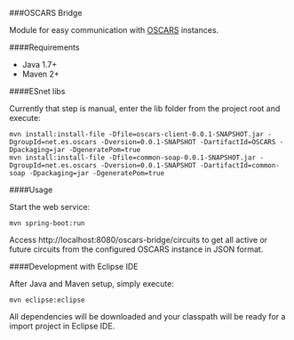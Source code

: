 ###OSCARS Bridge

Module for easy communication with [OSCARS](https://github.com/esnet/oscars) instances.

####Requirements

- Java 1.7+
- Maven 2+

####ESnet libs 

Currently that step is manual, enter the lib folder from the project root and execute:

```
mvn install:install-file -Dfile=oscars-client-0.0.1-SNAPSHOT.jar -DgroupId=net.es.oscars -Dversion=0.0.1-SNAPSHOT -DartifactId=OSCARS -Dpackaging=jar -DgeneratePom=true
mvn install:install-file -Dfile=common-soap-0.0.1-SNAPSHOT.jar -DgroupId=net.es.oscars -Dversion=0.0.1-SNAPSHOT -DartifactId=common-soap -Dpackaging=jar -DgeneratePom=true
```

####Usage

Start the web service:

```
mvn spring-boot:run
```

Access http://localhost:8080/oscars-bridge/circuits to get all active or future circuits from the configured OSCARS instance in JSON format.

####Development with Eclipse IDE

After Java and Maven setup, simply execute:

```
mvn eclipse:eclipse
```

All dependencies will be downloaded and your classpath will be ready for a import project in Eclipse IDE.
